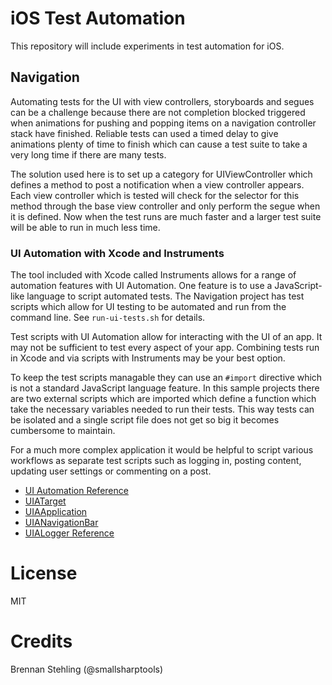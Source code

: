 # iOS Test Automation

This repository will include experiments in test automation for iOS.

## Navigation

Automating tests for the UI with view controllers, storyboards and segues
can be a challenge because there are not completion blocked triggered when
animations for pushing and popping items on a navigation controller stack
have finished. Reliable tests can used a timed delay to give animations
plenty of time to finish which can cause a test suite to take a very long
time if there are many tests.

The solution used here is to set up a category for UIViewController which
defines a method to post a notification when a view controller appears.
Each view controller which is tested will check for the selector for this
method through the base view controller and only perform the segue when
it is defined. Now when the test runs are much faster and a larger test
suite will be able to run in much less time.

### UI Automation with Xcode and Instruments

The tool included with Xcode called Instruments allows for a range of
automation features with UI Automation. One feature is to use a JavaScript-like
language to script automated tests. The Navigation project has test scripts
which allow for UI testing to be automated and run from the command line.
See `run-ui-tests.sh` for details.

Test scripts with UI Automation allow for interacting with the UI of an app.
It may not be sufficient to test every aspect of your app. Combining tests
run in Xcode and via scripts with Instruments may be your best option.

To keep the test scripts managable they can use an `#import` directive which
is not a standard JavaScript language feature. In this sample projects there
are two external scripts which are imported which define a function which
take the necessary variables needed to run their tests. This way tests can
be isolated and a single script file does not get so big it becomes 
cumbersome to maintain.

For a much more complex application it would be helpful to script various
workflows as separate test scripts such as logging in, posting content,
updating user settings or commenting on a post.

* [UI Automation Reference](https://developer.apple.com/library/ios/documentation/DeveloperTools/Reference/UIAutomationRef/index.html)
* [UIATarget](https://developer.apple.com/library/ios/documentation/ToolsLanguages/Reference/UIATargetClassReference/index.html)
* [UIAApplication](https://developer.apple.com/library/ios/documentation/ToolsLanguages/Reference/UIAApplicationClassReference/index.html)
* [UIANavigationBar](https://developer.apple.com/library/ios/documentation/ToolsLanguages/Reference/UIANavigationBarClassReference/index.html)
* [UIALogger Reference](https://developer.apple.com/library/ios/documentation/ToolsLanguages/Reference/UIALoggerClassReference/index.html)

# License

MIT

# Credits

Brennan Stehling (@smallsharptools)

